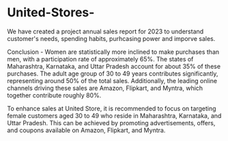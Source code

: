 # United-Stores-
We have created a project annual sales report for 2023 to understand customer's needs, spending habits, purhcasing power and imporve sales.


Conclusion - 
Women are statistically more inclined to make purchases than men, with a participation rate of approximately 65%. 
The states of Maharashtra, Karnataka, and Uttar Pradesh account for about 35% of these purchases.
The adult age group of 30 to 49 years contributes significantly, representing around 50% of the total sales. 
Additionally, the leading online channels driving these sales are Amazon, Flipkart, and Myntra, which together contribute roughly 80%.

To enhance sales at United Store, it is recommended to focus on targeting female customers aged 30 to 49 who reside in Maharashtra, Karnataka, and Uttar Pradesh. This can be achieved by promoting advertisements, offers, and coupons available on Amazon, Flipkart, and Myntra.
